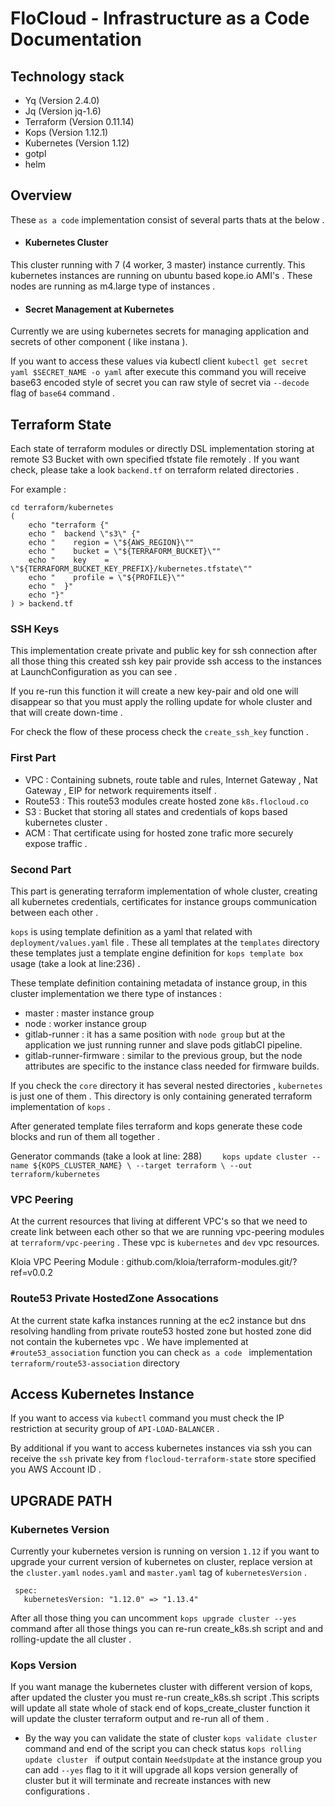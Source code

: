 # FloCloud - Infrastructure as a Code Documentation


## Technology stack

* Yq (Version 2.4.0)
* Jq (Version jq-1.6)
* Terraform (Version 0.11.14)
* Kops (Version 1.12.1)
* Kubernetes (Version 1.12)
* gotpl
* helm

## Overview
These `as a code` implementation consist of several parts thats at the below .

* <h4>Kubernetes Cluster </h4>

This cluster running with 7 (4 worker, 3 master) instance currently. This kubernetes instances are running on ubuntu based kope.io AMI's . These nodes are running as m4.large type of instances . 

* <h4>Secret Management at Kubernetes </h4>
Currently we are using kubernetes secrets for managing application and secrets of other component ( like instana ). 

If you want to access these values via kubectl client `kubectl get secret yaml $SECRET_NAME -o yaml`  after execute this command you will receive base63 encoded style of secret you can raw style of secret via `--decode` flag of `base64` command . 


## Terraform State

Each state of terraform modules or directly DSL implementation storing at remote S3 Bucket with own specified tfstate file remotely . If you want check, please take a look `backend.tf` on terraform related directories .

For example :

    cd terraform/kubernetes
    (
        echo "terraform {"
        echo "  backend \"s3\" {"
        echo "    region = \"${AWS_REGION}\""
        echo "    bucket = \"${TERRAFORM_BUCKET}\""
        echo "    key    = \"${TERRAFORM_BUCKET_KEY_PREFIX}/kubernetes.tfstate\""
        echo "    profile = \"${PROFILE}\""
        echo "  }"
        echo "}"
    ) > backend.tf



### SSH Keys

This implementation create private and public key for ssh connection after all those thing this created ssh key pair provide ssh access to the instances at LaunchConfiguration as you can see .

If you re-run this function it will create a new key-pair and old one will disappear so that you must apply the rolling update for whole cluster and that will create down-time .

For check the flow of these process check the `create_ssh_key` function .


### First Part

* VPC : Containing subnets, route table and rules, Internet Gateway , Nat Gateway  , EIP for network requirements itself .
* Route53 : This route53 modules create hosted zone `k8s.flocloud.co`
* S3 : Bucket that storing all states and credentials of kops based kubernetes cluster . 
* ACM : That certificate using for hosted zone trafic more securely expose traffic . 

### Second Part

This part is generating terraform implementation of whole cluster, creating all kubernetes credentials, certificates for instance groups communication between each other .

`kops` is using template definition as a yaml that related with `deployment/values.yaml` file . These all templates at the `templates` directory these templates just a template engine definition for `kops template box ` usage (take a look at line:236) .

These template definition containing metadata of instance group, in this cluster implementation we there type of instances :
* master : master instance group
* node : worker instance group
* gitlab-runner : it has a same position with `node group`  but at the application we just running runner and slave pods gitlabCI pipeline.
* gitlab-runner-firmware : similar to the previous group, but the node attributes are specific to the instance class needed for firmware builds.

If you check the `core` directory it has several nested directories , `kubernetes` is just one of them . This directory is only containing generated terraform implementation of `kops` .

After generated template files terraform and kops generate these code blocks and run of them all together . 

Generator commands (take a look at line: 288)
`    kops update cluster --name ${KOPS_CLUSTER_NAME} \
                        --target terraform \
                        --out terraform/kubernetes`
                        
### VPC Peering

At the current resources that living at different VPC's so that we need to create link between each other so that we are running vpc-peering modules at `terraform/vpc-peering` . These vpc is `kubernetes` and `dev` vpc resources.

Kloia VPC Peering Module : github.com/kloia/terraform-modules.git/?ref=v0.0.2

### Route53 Private HostedZone Assocations 

At the current state kafka instances running at the ec2 instance but dns resolving handling from private route53 hosted zone but hosted zone did not contain the kubernetes vpc . We have implemented at `#route53_association` function you can check `as a code ` implementation `terraform/route53-association` directory

## Access Kubernetes Instance

If you want to access via `kubectl` command you must check the IP restriction at security group of `API-LOAD-BALANCER` .

By additional if you want to access kubernetes instances via ssh you can receive the `ssh` private key from `flocloud-terraform-state` store specified you AWS Account ID . 


## UPGRADE PATH

### Kubernetes Version
Currently your kubernetes version is running on version `1.12` if you want to upgrade your current version of kubernetes on cluster, replace version at the `cluster.yaml` `nodes.yaml` and `master.yaml` tag of `kubernetesVersion` .


     spec:
       kubernetesVersion: "1.12.0" => "1.13.4"


After all those thing you can uncomment `kops upgrade cluster --yes` command after all those things you can re-run create_k8s.sh script and and rolling-update the all cluster .

### Kops Version

If you want manage the kubernetes cluster with different version of kops, after updated the cluster you must re-run create_k8s.sh script .This scripts will update all state whole of stack end of kops_create_cluster function it will update the cluster terraform output and re-run all of them . 


* By the way you can validate the state of cluster `kops validate cluster ` command and end of the script you can check status `kops rolling update cluster ` if output contain `NeedsUpdate` at the instance group you can add `--yes` flag to it it will upgrade all kops version generally of cluster but it will terminate and recreate instances with new configurations . 
